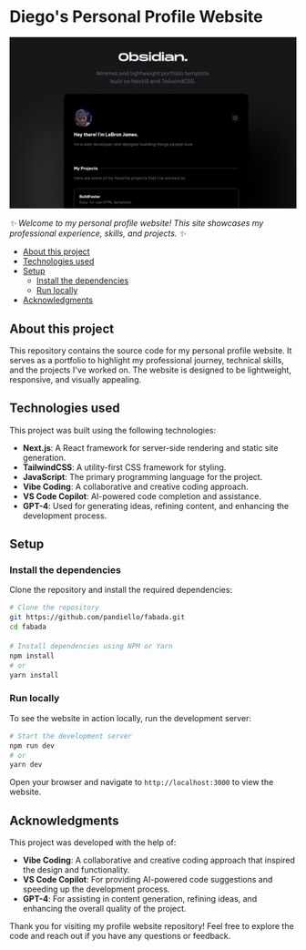 # Diego's Personal Profile Website

![Profile Website Banner](cover.png)

_✨ Welcome to my personal profile website! This site showcases my professional experience, skills, and projects. ✨_

* [About this project](#about-this-project)
* [Technologies used](#technologies-used)
* [Setup](#setup)
    * [Install the dependencies](#install-the-dependencies)
    * [Run locally](#run-locally)
* [Acknowledgments](#acknowledgments)

## About this project

This repository contains the source code for my personal profile website. It serves as a portfolio to highlight my professional journey, technical skills, and the projects I've worked on. The website is designed to be lightweight, responsive, and visually appealing.

## Technologies used

This project was built using the following technologies:

- **Next.js**: A React framework for server-side rendering and static site generation.
- **TailwindCSS**: A utility-first CSS framework for styling.
- **JavaScript**: The primary programming language for the project.
- **Vibe Coding**: A collaborative and creative coding approach.
- **VS Code Copilot**: AI-powered code completion and assistance.
- **GPT-4**: Used for generating ideas, refining content, and enhancing the development process.

## Setup

### Install the dependencies

Clone the repository and install the required dependencies:

```bash
# Clone the repository
git https://github.com/pandiello/fabada.git
cd fabada

# Install dependencies using NPM or Yarn
npm install
# or
yarn install
```

### Run locally

To see the website in action locally, run the development server:

```bash
# Start the development server
npm run dev
# or
yarn dev
```

Open your browser and navigate to `http://localhost:3000` to view the website.

## Acknowledgments

This project was developed with the help of:

- **Vibe Coding**: A collaborative and creative coding approach that inspired the design and functionality.
- **VS Code Copilot**: For providing AI-powered code suggestions and speeding up the development process.
- **GPT-4**: For assisting in content generation, refining ideas, and enhancing the overall quality of the project.

Thank you for visiting my profile website repository! Feel free to explore the code and reach out if you have any questions or feedback.
